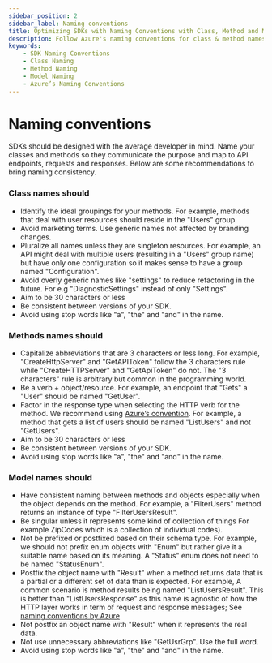 ```yaml
---
sidebar_position: 2 
sidebar_label: Naming conventions
title: Optimizing SDKs with Naming Conventions with Class, Method and Model Names Explained
description: Follow Azure's naming conventions for class & method names. Ensure your code is clear & understandable. Avoid generic terms, abbreviations, and stop words. Bring consistency to your SDKs. Enhance readability & usability.
keywords: 
    - SDK Naming Conventions
    - Class Naming
    - Method Naming
    - Model Naming
    - Azure’s Naming Conventions
---
```


# Naming conventions
SDKs should be designed with the average developer in mind. Name your classes and methods so they communicate the purpose and map to API endpoints, requests and responses. Below are some recommendations to bring naming consistency.

### Class names should

* Identify the ideal groupings for your methods.
For example, methods that deal with user resources should reside in the "Users" group.
* Avoid marketing terms. Use generic names not affected by branding changes.
* Pluralize all names unless they are singleton resources. 
For example, an API might deal with multiple users (resulting in a "Users" group name) but have only one configuration so it makes sense to have a group named "Configuration".
* Avoid overly generic names like "settings" to reduce refactoring in the future.
For e.g "DiagnosticSettings" instead of only "Settings".
* Aim to be 30 characters or less
* Be consistent between versions of your SDK.
* Avoid using stop words like "a", "the" and "and" in the name.

### Methods names should

* Capitalize abbreviations that are 3 characters or less long. 
For example, "CreateHttpServer" and "GetAPIToken" follow the 3 characters rule while "CreateHTTPServer" and "GetApiToken" do not. The "3 characters" rule is arbitrary but common in the programming world.
* Be a verb + object/resource. 
For example, an endpoint that "Gets" a "User" should be named "GetUser".
* Factor in the response type when selecting the HTTP verb for the method. We recommend using [Azure’s convention](https://azure.github.io/azure-sdk/general_introduction.html). 
For example, a method that gets a list of users should be named "ListUsers" and not "GetUsers".
* Aim to be 30 characters or less
* Be consistent between versions of your SDK.
* Avoid using stop words like "a", "the" and "and" in the name.

### Model names should

* Have consistent naming between methods and objects especially when the object depends on the method.
For example, a "FilterUsers" method returns an instance of type  "FilterUsersResult".
* Be singular unless it represents some kind of collection of things
For example ZipCodes which is a collection of individual codes).
* Not be prefixed or postfixed based on their schema type. 
For example, we should not prefix enum objects with "Enum" but rather give it a suitable name based on its meaning. A "Status" enum does not need to be named "StatusEnum".
* Postfix the object name with "Result" when a method returns data that is a partial or a different set of data than is expected.
For example, A common scenario is method results being named "ListUsersResult". This is better than "ListUsersResponse" as this name is agnostic of how the HTTP layer works in term of request and response messages;  See [naming conventions by Azure](https://azure.github.io/azure-sdk/general_introduction.html)
* Not postfix an object name with "Result" when it represents the real data.
* Not use unnecessary abbreviations like "GetUsrGrp". Use the full word.
* Avoid using stop words like "a", "the" and "and" in the name.
